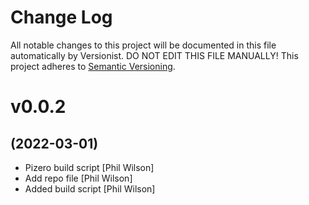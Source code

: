 # Change Log

All notable changes to this project will be documented in this file
automatically by Versionist. DO NOT EDIT THIS FILE MANUALLY!
This project adheres to [Semantic Versioning](http://semver.org/).

# v0.0.2
## (2022-03-01)

* Pizero build script [Phil Wilson]
* Add repo file [Phil Wilson]
* Added build script [Phil Wilson]
